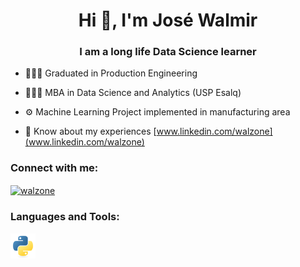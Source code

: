 <h1 align="center">Hi 👋, I'm José Walmir</h1>
<h3 align="center">I am a long life Data Science learner</h3>

- 👨🏻‍🎓 Graduated in Production Engineering
- 👨🏻‍🎓 MBA in Data Science and Analytics (USP Esalq)
- ⚙ Machine Learning Project implemented in manufacturing area

- 📄 Know about my experiences [www.linkedin.com/walzone](www.linkedin.com/walzone)

<h3 align="left">Connect with me:</h3>
<p align="left">
<a href="https://linkedin.com/in/walzone" target="blank"><img align="center" src="https://raw.githubusercontent.com/rahuldkjain/github-profile-readme-generator/master/src/images/icons/Social/linked-in-alt.svg" alt="walzone" height="30" width="40" /></a>
</p>

<h3 align="left">Languages and Tools:</h3>
<p align="left"> <a href="https://www.python.org" target="_blank" rel="noreferrer"> <img src="https://raw.githubusercontent.com/devicons/devicon/master/icons/python/python-original.svg" alt="python" width="40" height="40"/> </a> </p>
